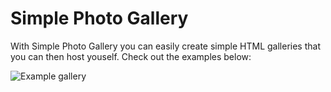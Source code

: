 # Simple Photo Gallery

With Simple Photo Gallery you can easily create simple HTML galleries that you can then host youself. Check out the examples below:

![Example gallery](https://github.com/haltakov/simple-photo-gallery/raw/master/examples/screenshot_gallery_use_multi.png)
